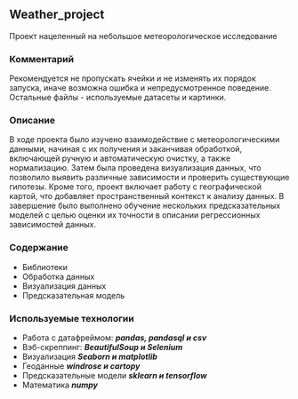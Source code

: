 <h2>Weather_project</h2>
Проект нацеленный на небольшое метеорологическое исследование

<h3>Комментарий</h3>
Рекомендуется не пропускать ячейки и не изменять их порядок запуска, иначе возможна ошибка и непредусмотренное поведение. Остальные файлы - используемые датасеты и картинки.

<h3>Описание</h3>
В ходе проекта было изучено взаимодействие с метеорологическими данными, начиная с их получения и заканчивая обработкой, включающей ручную и автоматическую очистку, а также нормализацию. Затем была проведена визуализация данных, что позволило выявить различные зависимости и проверить существующие гипотезы. Кроме того, проект включает работу с географической картой, что добавляет пространственный контекст к анализу данных. В завершение было выполнено обучение нескольких предсказательных моделей с целью оценки их точности в описании регрессионных зависимостей данных.

<h3>Содержание</h3>

- Библиотеки
- Обработка данных
- Визуализация данных
- Предсказательная модель

<h3>Используемые технологии</h3>

- Работа с датафреймом: <b><i>pandas, pandasql и csv</b></i>
- Вэб-скреппинг: <b><i> BeautifulSoup и Selenium </b></i>
- Визуализация <b><i> Seaborn и matplotlib </b></i>
- Геоданные <b><i> windrose и cartopy </b></i>
- Предсказательные модели <b><i>sklearn и tensorflow </i></b>
- Математика <b><i> numpy </i></b>

